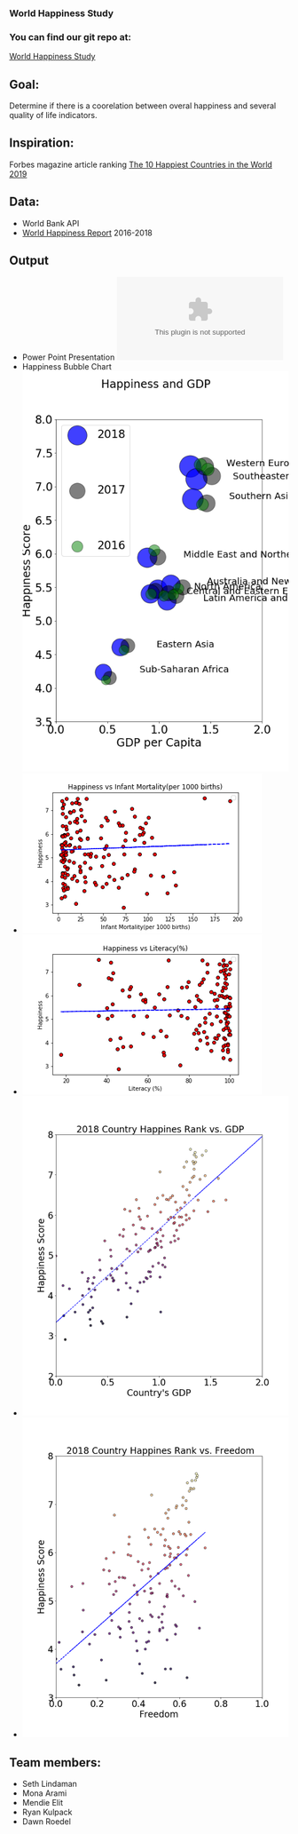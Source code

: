 ### World Happiness Study
### You can find our git repo at: 
[World Happiness Study](https://github.com/setholindaman/World-Happiness-Study)

## Goal:
Determine if there is a coorelation between overal happiness and several quality of life indicators.

## Inspiration:
Forbes magazine article ranking [The 10 Happiest Countries in the World 2019](https://www.forbes.com/sites/duncanmadden/2019/03/28/ranked-the-10-happiest-countries-in-the-world-in-2019/#18b8208748a5)

##  Data: 
*   World Bank API
*   [World Happiness Report](https://www.kaggle.com/unsdsn/world-happiness) 2016-2018

## Output
* Power Point Presentation ![Power Point Presentation](Output/output.pptx)
* Happiness Bubble Chart ![Happiness Bubble Chart](Output/Happiness_bubble_chart.png)
* ![Happiness vs Infant Mortality](Output/HappinessVSinfantmortality.png)
* ![Happiness vs Literacy](Output/HappinessVSliteracy.png)
* ![Happiness vs GDP](Output/Happy_v_GDP.png)
* ![Happiness vs Freedom](Output/Happy_v_freedom.png)

## Team members:

* Seth Lindaman
* Mona Arami
* Mendie Elit
* Ryan Kulpack
* Dawn Roedel

  